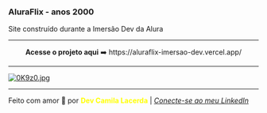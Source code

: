 ### AluraFlix - anos 2000
Site construído durante a Imersão Dev da Alura <br>

--- 
<div align="center">
<strong>Acesse o projeto aqui</strong> ➡️ https://aluraflix-imersao-dev.vercel.app/
</div>

---
[![0K9z0.jpg](https://i.im.ge/2021/08/09/0K9z0.jpg)](https://im.ge/i/0K9z0)

---
Feito com amor :hugs: por <font color="yellow"> **Dev Camila Lacerda**</font>    | [*Conecte-se ao meu LinkedIn*](https://www.linkedin.com/in/camila-lacerda/)

